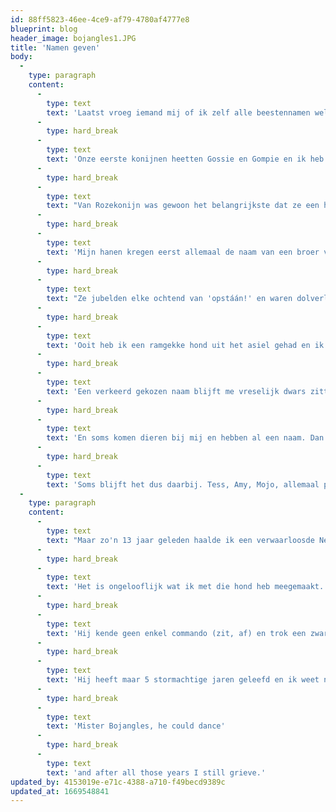 ```yaml
---
id: 88ff5823-46ee-4ce9-af79-4780af4777e8
blueprint: blog
header_image: bojangles1.JPG
title: 'Namen geven'
body:
  -
    type: paragraph
    content:
      -
        type: text
        text: 'Laatst vroeg iemand mij of ik zelf alle beestennamen wel kon onthouden. En eigenlijk ben ik daardoor een beetje beledigd. Als ik een dier een naam geef dan verzin ik dat niet zomaar, die naam hoort bij ze.'
      -
        type: hard_break
      -
        type: text
        text: 'Onze eerste konijnen heetten Gossie en Gompie en ik heb eens een aandoenlijk chagrijnig konijn gehad dat Nors heette.'
      -
        type: hard_break
      -
        type: text
        text: "Van Rozekonijn was gewoon het belangrijkste dat ze een heel groot roze konijn was en aan een Lotharings\_konijn hadden we allemaal zo'n hekel dat we haar maar gewoon Lot noemden want niemand had zin om iets passends bij haar te bedenken. Toen ze later een jongetje bleek te zijn\_ hebben we er lamlendig Lotto van gemaakt."
      -
        type: hard_break
      -
        type: text
        text: 'Mijn hanen kregen eerst allemaal de naam van een broer van mijn vader omdat het zulke trotse sukkels zijn met een hele grote bek en een heel klein hartje.'
      -
        type: hard_break
      -
        type: text
        text: "Ze jubelden elke ochtend van 'opstáán!' en waren dolverliefd en trouw jegens hun\_kipjes."
      -
        type: hard_break
      -
        type: text
        text: 'Ooit heb ik een ramgekke hond uit het asiel gehad en ik vond dat hij Floyd moest heten maar ik wist zelf niet waarom. Maar toen barstte ineens de orkaan Floyd los en toen was het duidelijk.'
      -
        type: hard_break
      -
        type: text
        text: 'Een verkeerd gekozen naam blijft me vreselijk dwars zitten maar vaak zit de naam al vastgebakken en kan niet meer anders.'
      -
        type: hard_break
      -
        type: text
        text: 'En soms komen dieren bij mij en hebben al een naam. Dan kijk ik echt of die naam past bij het dier èn bij mij want die combinatie moet ook goed zitten'
      -
        type: hard_break
      -
        type: text
        text: 'Soms blijft het dus daarbij. Tess, Amy, Mojo, allemaal prima.'
  -
    type: paragraph
    content:
      -
        type: text
        text: "Maar zo'n 13 jaar geleden haalde ik een verwaarloosde Newfoundlander in huis. Hij heette Moos en het was 70\_kilo toneelspel. Ik noemde hem Mister Bojangles."
      -
        type: hard_break
      -
        type: text
        text: 'Het is ongelooflijk wat ik met die hond heb meegemaakt. Als hij nat was kroop ie in mijn bed, hij maakte de koelkast open en verslond diverse gereedstaande maaltijden of hele bbq''s met stokjes en al maar hij at ook tienerslipjes (met doodskopjes. Lag er een drol met een piratenvlag bovenop) en fluoriserende verf zodat hij dagenlang licht gaf als hij zijn bek opendeed.'
      -
        type: hard_break
      -
        type: text
        text: 'Hij kende geen enkel commando (zit, af) en trok een zware metalen schakelriem als rijgdraad doormidden omdat ik hem heel even vastzette aan een paal.'
      -
        type: hard_break
      -
        type: text
        text: 'Hij heeft maar 5 stormachtige jaren geleefd en ik weet niet waar hij aan dood is gegaan. Alles was groots, ongrijpbaar en hartveroverend aan hem: zijn komst, zijn leven, zijn dood.'
      -
        type: hard_break
      -
        type: text
        text: 'Mister Bojangles, he could dance'
      -
        type: hard_break
      -
        type: text
        text: 'and after all those years I still grieve.'
updated_by: 4153019e-e71c-4388-a710-f49becd9389c
updated_at: 1669548841
---
```

